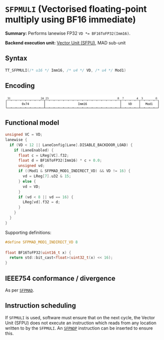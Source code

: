 # `SFPMULI` (Vectorised floating-point multiply using BF16 immediate)

**Summary:** Performs lanewise FP32 `VD *= BF16ToFP32(Imm16)`.

**Backend execution unit:** [Vector Unit (SFPU)](VectorUnit.md), MAD sub-unit

## Syntax

```c
TT_SFPMULI(/* u16 */ Imm16, /* u4 */ VD, /* u4 */ Mod1)
```

## Encoding

![](../../../Diagrams/Out/Bits32_SFPMULI.svg)

## Functional model

```c
unsigned VC = VD;
lanewise {
  if (VD < 12 || LaneConfig[Lane].DISABLE_BACKDOOR_LOAD) {
    if (LaneEnabled) {
      float c = LReg[VC].f32;
      float d = BF16ToFP32(Imm16) * c + 0.0;
      unsigned vd;
      if ((Mod1 & SFPMAD_MOD1_INDIRECT_VD) && VD != 16) {
        vd = LReg[7].u32 & 15;
      } else {
        vd = VD;
      }
      if (vd < 8 || vd == 16) {
        LReg[vd].f32 = d;
      }
    }
  }
}
```

Supporting definitions:

```c
#define SFPMAD_MOD1_INDIRECT_VD 8

float BF16ToFP32(uint16_t x) {
  return std::bit_cast<float>(uint32_t(x) << 16);
}
```

## IEEE754 conformance / divergence

As per [`SFPMAD`](SFPMAD.md#ieee754-conformance--divergence).

## Instruction scheduling

If `SFPMULI` is used, software must ensure that on the next cycle, the Vector Unit (SFPU) does not execute an instruction which reads from any location written to by the `SFPMULI`. An [`SFPNOP`](SFPNOP.md) instruction can be inserted to ensure this.
